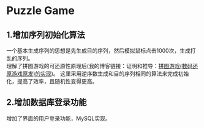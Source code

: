 # Puzzle Game
## 1.增加序列初始化算法
一个基本生成序列的思想是先生成目的序列，然后模拟鼠标点击1000次，生成打乱的序列。
<br>
理解了拼图游戏的可还原性原理后(我的博客链接：证明和推导：[拼图游戏(数码还原游戏原发)的实现](URL 'http://www.cnblogs.com/zhangmingzhao/p/7101158.html'))。
这里采用逆序数生成和目的序列相同的算法来完成初始化，提高了效率，且随机性变得更高。
## 2.增加数据库登录功能
增加了界面的用户登录功能，MySQL实现。
